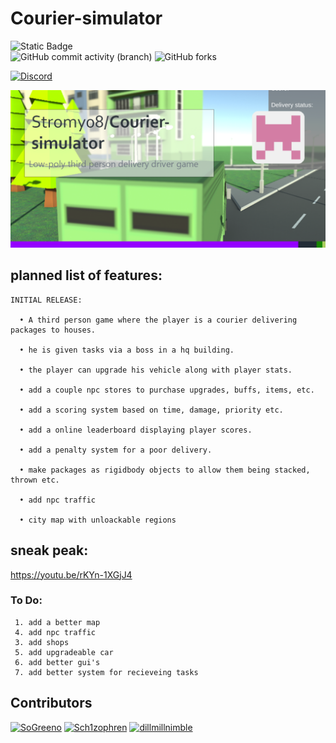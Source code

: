 # Courier-simulator
 ![Static Badge](https://img.shields.io/badge/version-0.0.3.2-green?style=for-the-badge) <br>
 ![GitHub commit activity (branch)](https://img.shields.io/github/commit-activity/t/Stromy08/Courier-simulator?style=flat-square&color=orange)     ![GitHub forks](https://img.shields.io/github/forks/Stromy08/Courier-simulator?style=flat-square&color=purple)


 [![Discord](https://img.shields.io/discord/1167922806617542777.svg?label=&logo=discord&logoColor=ffffff&color=7389D8&labelColor=6A7EC2)](https://discord.gg/kGtPvNgXVu) <br>

<img src="images/thumbnail.png"></img>

 ## planned list of features:
    INITIAL RELEASE:
    
      • A third person game where the player is a courier delivering packages to houses.

      • he is given tasks via a boss in a hq building.

      • the player can upgrade his vehicle along with player stats.

      • add a couple npc stores to purchase upgrades, buffs, items, etc.

      • add a scoring system based on time, damage, priority etc.

      • add a online leaderboard displaying player scores.

      • add a penalty system for a poor delivery.

      • make packages as rigidbody objects to allow them being stacked, thrown etc.

      • add npc traffic
      
      • city map with unloackable regions

 ## sneak peak:
  https://youtu.be/rKYn-1XGjJ4

  ### To Do:
     1. add a better map
     4. add npc traffic
     3. add shops
     5. add upgradeable car
     6. add better gui's
     7. add better system for recieveing tasks





## Contributors
[<img alt="SoGreeno" src="https://github.com/sogreeno.png?size=120" width="120px"/>](https://github.com/sogreeno)
[<img alt="Sch1zophren" src="https://github.com/Sch1zophren.png?size=120" width="120px"/>](https://github.com/Sch1zophren)
[<img alt="dillmillnimble" src="https://github.com/dillmillnimble.png?size=120" width="120px"/>](https://github.com/dillmillnimble)

